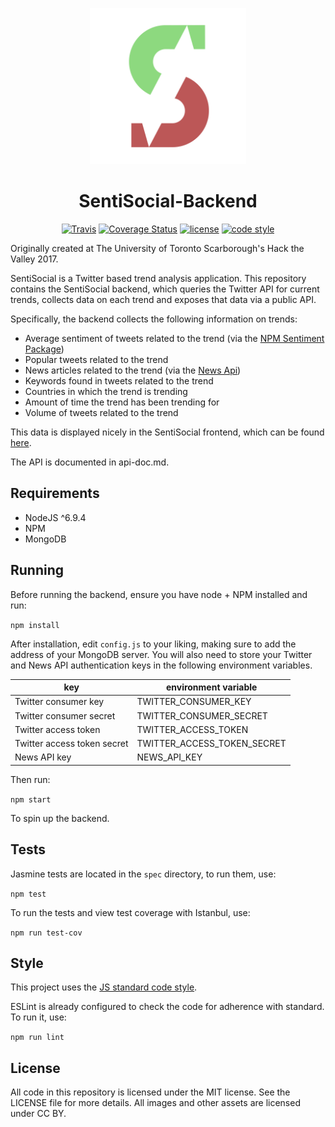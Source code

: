 <p align="center">
<img height=250 width=250 src="logo.png">
</p>
<h1 align="center">SentiSocial-Backend</h1>

<p align="center">
<a href="https://travis-ci.org/SentiSocial/sentisocial-backend"><img alt="Travis" src="https://img.shields.io/travis/SentiSocial/sentisocial-backend.svg"></a>
<a href='https://coveralls.io/github/SentiSocial/sentisocial-backend?branch=master'><img src='https://img.shields.io/coveralls/SentiSocial/sentisocial-backend.svg' alt='Coverage Status' /></a>
<a href="https://github.com/SentiSocial/sentisocial-backend/blob/master/LICENSE"><img alt="license" src="https://img.shields.io/badge/license-MIT-blue.svg"></a>
<a href="https://standardjs.com"><img alt="code style" src="https://img.shields.io/badge/code_style-standard-brightgreen.svg"></a>
</p>

Originally created at The University of Toronto Scarborough's Hack the Valley 2017.

SentiSocial is a Twitter based trend analysis application.
This repository contains the SentiSocial backend, which queries the Twitter API
for current trends, collects data on each trend and exposes that data via a
public API.

Specifically, the backend collects the following information on trends:
- Average sentiment of tweets related to the trend (via the [NPM Sentiment Package](https://www.npmjs.com/package/sentiment))
- Popular tweets related to the trend
- News articles related to the trend (via the [News Api](https://newsapi.org))
- Keywords found in tweets related to the trend
- Countries in which the trend is trending
- Amount of time the trend has been trending for
- Volume of tweets related to the trend

This data is displayed nicely in the SentiSocial frontend, which can be found [here](https://github.com/SentiSocial/sentisocial-frontend).

The API is documented in api-doc.md.

## Requirements

* NodeJS ^6.9.4
* NPM
* MongoDB

## Running

Before running the backend, ensure you have node + NPM installed and run:

`npm install`

After installation, edit `config.js` to your liking, making sure to add the
address of your MongoDB server. You will also need to store your Twitter and
News API authentication keys in the following environment variables.

| key                         | environment variable        |
|-----------------------------|-----------------------------|
| Twitter consumer key        | TWITTER_CONSUMER_KEY        |
| Twitter consumer secret     | TWITTER_CONSUMER_SECRET     |
| Twitter access token        | TWITTER_ACCESS_TOKEN        |
| Twitter access token secret | TWITTER_ACCESS_TOKEN_SECRET |
| News API key                | NEWS_API_KEY                |

Then run:

`npm start`

To spin up the backend.

## Tests

Jasmine tests are located in the `spec` directory, to run them, use:

`npm test`

To run the tests and view test coverage with Istanbul, use:

`npm run test-cov`

## Style

This project uses the [JS standard code style](http://standardjs.com).

ESLint is already configured to check the code for adherence with standard.
To run it, use:

`npm run lint`

## License

All code in this repository is licensed under the MIT license. See the LICENSE
file for more details. All images and other assets are licensed under CC BY.

